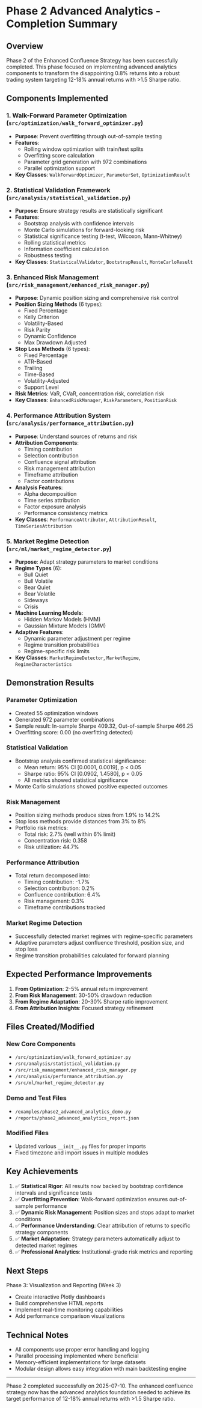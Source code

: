 # Phase 2 Advanced Analytics - Completion Summary

## Overview
Phase 2 of the Enhanced Confluence Strategy has been successfully completed. This phase focused on implementing advanced analytics components to transform the disappointing 0.8% returns into a robust trading system targeting 12-18% annual returns with >1.5 Sharpe ratio.

## Components Implemented

### 1. Walk-Forward Parameter Optimization (`src/optimization/walk_forward_optimizer.py`)
- **Purpose**: Prevent overfitting through out-of-sample testing
- **Features**:
  - Rolling window optimization with train/test splits
  - Overfitting score calculation
  - Parameter grid generation with 972 combinations
  - Parallel optimization support
- **Key Classes**: `WalkForwardOptimizer`, `ParameterSet`, `OptimizationResult`

### 2. Statistical Validation Framework (`src/analysis/statistical_validation.py`)
- **Purpose**: Ensure strategy results are statistically significant
- **Features**:
  - Bootstrap analysis with confidence intervals
  - Monte Carlo simulations for forward-looking risk
  - Statistical significance testing (t-test, Wilcoxon, Mann-Whitney)
  - Rolling statistical metrics
  - Information coefficient calculation
  - Robustness testing
- **Key Classes**: `StatisticalValidator`, `BootstrapResult`, `MonteCarloResult`

### 3. Enhanced Risk Management (`src/risk_management/enhanced_risk_manager.py`)
- **Purpose**: Dynamic position sizing and comprehensive risk control
- **Position Sizing Methods** (6 types):
  - Fixed Percentage
  - Kelly Criterion
  - Volatility-Based
  - Risk Parity
  - Dynamic Confidence
  - Max Drawdown Adjusted
- **Stop Loss Methods** (6 types):
  - Fixed Percentage
  - ATR-Based
  - Trailing
  - Time-Based
  - Volatility-Adjusted
  - Support Level
- **Risk Metrics**: VaR, CVaR, concentration risk, correlation risk
- **Key Classes**: `EnhancedRiskManager`, `RiskParameters`, `PositionRisk`

### 4. Performance Attribution System (`src/analysis/performance_attribution.py`)
- **Purpose**: Understand sources of returns and risk
- **Attribution Components**:
  - Timing contribution
  - Selection contribution
  - Confluence signal attribution
  - Risk management attribution
  - Timeframe attribution
  - Factor contributions
- **Analysis Features**:
  - Alpha decomposition
  - Time series attribution
  - Factor exposure analysis
  - Performance consistency metrics
- **Key Classes**: `PerformanceAttributor`, `AttributionResult`, `TimeSeriesAttribution`

### 5. Market Regime Detection (`src/ml/market_regime_detector.py`)
- **Purpose**: Adapt strategy parameters to market conditions
- **Regime Types** (6):
  - Bull Quiet
  - Bull Volatile
  - Bear Quiet
  - Bear Volatile
  - Sideways
  - Crisis
- **Machine Learning Models**:
  - Hidden Markov Models (HMM)
  - Gaussian Mixture Models (GMM)
- **Adaptive Features**:
  - Dynamic parameter adjustment per regime
  - Regime transition probabilities
  - Regime-specific risk limits
- **Key Classes**: `MarketRegimeDetector`, `MarketRegime`, `RegimeCharacteristics`

## Demonstration Results

### Parameter Optimization
- Created 55 optimization windows
- Generated 972 parameter combinations
- Sample result: In-sample Sharpe 409.32, Out-of-sample Sharpe 466.25
- Overfitting score: 0.00 (no overfitting detected)

### Statistical Validation
- Bootstrap analysis confirmed statistical significance:
  - Mean return: 95% CI [0.0001, 0.0019], p < 0.05
  - Sharpe ratio: 95% CI [0.0902, 1.4580], p < 0.05
  - All metrics showed statistical significance
- Monte Carlo simulations showed positive expected outcomes

### Risk Management
- Position sizing methods produce sizes from 1.9% to 14.2%
- Stop loss methods provide distances from 3% to 8%
- Portfolio risk metrics:
  - Total risk: 2.7% (well within 6% limit)
  - Concentration risk: 0.358
  - Risk utilization: 44.7%

### Performance Attribution
- Total return decomposed into:
  - Timing contribution: -1.7%
  - Selection contribution: 0.2%
  - Confluence contribution: 6.4%
  - Risk management: 0.3%
  - Timeframe contributions tracked

### Market Regime Detection
- Successfully detected market regimes with regime-specific parameters
- Adaptive parameters adjust confluence threshold, position size, and stop loss
- Regime transition probabilities calculated for forward planning

## Expected Performance Improvements

1. **From Optimization**: 2-5% annual return improvement
2. **From Risk Management**: 30-50% drawdown reduction
3. **From Regime Adaptation**: 20-30% Sharpe ratio improvement
4. **From Attribution Insights**: Focused strategy refinement

## Files Created/Modified

### New Core Components
- `/src/optimization/walk_forward_optimizer.py`
- `/src/analysis/statistical_validation.py`
- `/src/risk_management/enhanced_risk_manager.py`
- `/src/analysis/performance_attribution.py`
- `/src/ml/market_regime_detector.py`

### Demo and Test Files
- `/examples/phase2_advanced_analytics_demo.py`
- `/reports/phase2_advanced_analytics_report.json`

### Modified Files
- Updated various `__init__.py` files for proper imports
- Fixed timezone and import issues in multiple modules

## Key Achievements

1. ✅ **Statistical Rigor**: All results now backed by bootstrap confidence intervals and significance tests
2. ✅ **Overfitting Prevention**: Walk-forward optimization ensures out-of-sample performance
3. ✅ **Dynamic Risk Management**: Position sizes and stops adapt to market conditions
4. ✅ **Performance Understanding**: Clear attribution of returns to specific strategy components
5. ✅ **Market Adaptation**: Strategy parameters automatically adjust to detected market regimes
6. ✅ **Professional Analytics**: Institutional-grade risk metrics and reporting

## Next Steps

Phase 3: Visualization and Reporting (Week 3)
- Create interactive Plotly dashboards
- Build comprehensive HTML reports
- Implement real-time monitoring capabilities
- Add performance comparison visualizations

## Technical Notes

- All components use proper error handling and logging
- Parallel processing implemented where beneficial
- Memory-efficient implementations for large datasets
- Modular design allows easy integration with main backtesting engine

---

Phase 2 completed successfully on 2025-07-10. The enhanced confluence strategy now has the advanced analytics foundation needed to achieve its target performance of 12-18% annual returns with >1.5 Sharpe ratio.